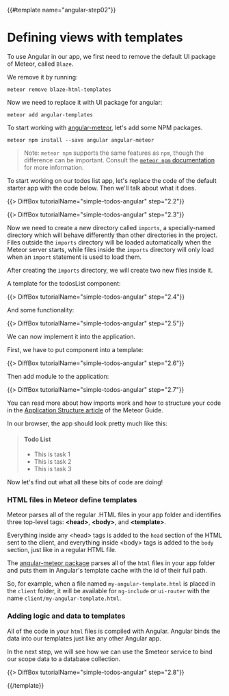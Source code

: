 {{#template name="angular-step02"}}
# Defining views with templates

To use Angular in our app, we first need to remove the default UI package of Meteor, called `Blaze`.

We remove it by running:

    meteor remove blaze-html-templates

Now we need to replace it with UI package for angular:

    meteor add angular-templates

To start working with [angular-meteor](http://angular-meteor.com/), let's add some NPM packages.

    meteor npm install --save angular angular-meteor

> Note: `meteor npm` supports the same features as `npm`, though the difference can be important.  Consult the [`meteor npm` documentation](https://docs.meteor.com/commandline.html#meteornpm) for more information.

To start working on our todos list app, let's replace the code of the default starter app with the code below. Then we'll talk about what it does.

{{> DiffBox tutorialName="simple-todos-angular" step="2.2"}}

{{> DiffBox tutorialName="simple-todos-angular" step="2.3"}}

Now we need to create a new directory called `imports`, a specially-named directory which will behave differently than other directories in the project.  Files outside the `imports` directory will be loaded automatically when the Meteor server starts, while files inside the `imports` directory will only load when an `import` statement is used to load them.

After creating the `imports` directory, we will create two new files inside it.

A template for the todosList component:

{{> DiffBox tutorialName="simple-todos-angular" step="2.4"}}

And some functionality:

{{> DiffBox tutorialName="simple-todos-angular" step="2.5"}}

We can now implement it into the application.

First, we have to put component into a template:

{{> DiffBox tutorialName="simple-todos-angular" step="2.6"}}

Then add module to the application:

{{> DiffBox tutorialName="simple-todos-angular" step="2.7"}}

You can read more about how imports work and how to structure your code in the [Application Structure article](http://guide.meteor.com/structure.html) of the Meteor Guide.

In our browser, the app should look pretty much like this:

> #### Todo List
> - This is task 1
> - This is task 2
> - This is task 3

Now let's find out what all these bits of code are doing!

### HTML files in Meteor define templates

Meteor parses all of the regular .HTML files in your app folder and identifies three top-level tags: **&lt;head>**, **&lt;body>**, and **&lt;template>**.

Everything inside any &lt;head> tags is added to the `head` section of the HTML sent to the client, and everything inside &lt;body> tags is added to the `body` section, just like in a regular HTML file.

The [angular-meteor package](http://angular-meteor.com/) parses all of the `html` files in your app folder and puts them in Angular's template cache with the id of their full path.

So, for example, when a file named `my-angular-template.html` is placed in the `client` folder, it will be available for `ng-include` or `ui-router` with the name `client/my-angular-template.html`.

### Adding logic and data to templates

All of the code in your `html` files is compiled with Angular. Angular binds the data into our templates just like any other Angular app.

In the next step, we will see how we can use the $meteor service to bind our scope data to a database collection.

{{> DiffBox tutorialName="simple-todos-angular" step="2.8"}}

{{/template}}
